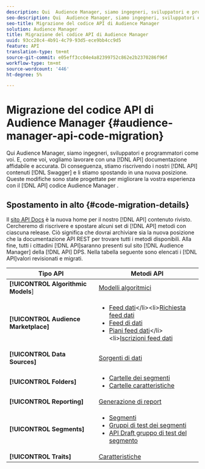```yaml
---
description: Qui  Audience Manager, siamo ingegneri, sviluppatori e programmatori come voi. E, come voi, vogliamo lavorare con una documentazione API affidabile e accurata. Di conseguenza, stiamo riscrivendo il contenuto API in Swagger e lo stiamo spostando in una nuova posizione. Queste modifiche sono state progettate per migliorare la vostra esperienza con il codice API Audience Manager .
seo-description: Qui  Audience Manager, siamo ingegneri, sviluppatori e programmatori come voi. E, come voi, vogliamo lavorare con una documentazione API affidabile e accurata. Di conseguenza, stiamo riscrivendo il contenuto API in Swagger e lo stiamo spostando in una nuova posizione. Queste modifiche sono state progettate per migliorare la vostra esperienza con il codice API Audience Manager .
seo-title: Migrazione del codice API di Audience Manager
solution: Audience Manager
title: Migrazione del codice API di Audience Manager
uuid: 93cc28c4-4b91-4c79-93d5-ece9bb4cc9d5
feature: API
translation-type: tm+mt
source-git-commit: e05eff3cc04e4a82399752c862e2b2370286f96f
workflow-type: tm+mt
source-wordcount: '446'
ht-degree: 5%

---
```



# Migrazione del codice API di Audience Manager {#audience-manager-api-code-migration}

Qui  Audience Manager, siamo ingegneri, sviluppatori e programmatori come voi. E, come voi, vogliamo lavorare con una [!DNL API] documentazione affidabile e accurata. Di conseguenza, stiamo riscrivendo i nostri [!DNL API] contenuti [!DNL Swagger] e li stiamo spostando in una nuova posizione. Queste modifiche sono state progettate per migliorare la vostra esperienza con il [!DNL API] codice Audience Manager .

## Spostamento in alto {#code-migration-details}

<!-- api-swagger-migration.xml -->

Il [sito API Docs](https://bank.demdex.com/portal/swagger/index.html) è la nuova home per il nostro [!DNL API] contenuto rivisto. Cercheremo di riscrivere e spostare alcuni set di [!DNL API] metodi con ciascuna release. Ciò significa che dovrai archiviare sia la nuova posizione che la documentazione API [](../api/rest-api-main/rest-api-main.md) REST per trovare tutti i metodi disponibili. Alla fine, tutti i cittadini [!DNL API]saranno presenti sul sito [!DNL Audience Manager] della [!DNL API] DPS. Nella tabella seguente sono elencati i [!DNL API]valori revisionati e migrati.

<!--

<table id="table_CD3C244CB02C48C898745FB982EC828C"> 
 <thead> 
  <tr> 
   <th colname="col1" class="entry"> API Type </th> 
   <th colname="col2" class="entry"> API Methods </th> 
  </tr> 
 </thead>
 <tbody>
 <tr> 
   <td colname="col1"> <p> <b>Algorithmic Models</b> </p> </td> 
   <td colname="col2"> <p> <a href="https://bank.demdex.com/portal/swagger/index.html#/Algorithmic_Models_API" format="https" scope="external"> Algorithmic Models</a> </p> </td> 
  </tr> 
  <tr> 
   <td colname="col1"> <p> <b>Audience Marketplace</b> </p> </td> 
   <td colname="col2"> <p> 
     <ul id="ul_4CFB3FAAC0B04E5AADD80E7D7FAF2722"> 
      <li id="li_50EE5F6B2278480E9FEA04AD51664F9D"> <a href="https://bank.demdex.com/portal/swagger/index.html#!/?f=Data_Feed_API" format="https" scope="external"> Data Feeds</a> </li> 
      <li id="li_5D372E3819014AB78C12048A9A2DC89F"> <a href="https://bank.demdex.com/portal/swagger/index.html#!/Data_Feed_Request_API/" format="https" scope="external"> Data Feed Request</a> </li> 
      <li id="li_0582688D08C346C68B81D86A5C46E053"> <a href="https://bank.demdex.com/portal/swagger/index.html#!/?f=Data_Feed_Finance_API" format="https" scope="external"> Data Feed Finance</a> </li> 
      <li id="li_C1C1CB42D6A74803B4672F6EE2D2D08C"> <a href="https://bank.demdex.com/portal/swagger/index.html#!/?f=Data_Feed_Plans_API" format="https" scope="external"> Data Feed Plans</a> </li> 
      <li id="li_D8F9D791D0824287B9D0B0585E3106AB"> <a href="https://bank.demdex.com/portal/swagger/index.html#!/Data_Feed_Subscription_API" format="https" scope="external"> Data Feed Subscriptions</a> </li> 
     </ul> </p> </td> 
  </tr> 
  <tr> 
   <td colname="col1"> <p> <b>Data Source</b> </p> </td> 
   <td colname="col2"> <p> <a href="https://bank.demdex.com/portal/swagger/index.html#!/Data_Source_API" format="https" scope="external"> Data Sources</a> </p> </td> 
  </tr> 
   <td colname="col1"> <p> <b>Derived Signals</b> </p> </td> 
   <td colname="col2"> <p> <a href="https://bank.demdex.com/portal/swagger/index.html#/Derived_Signals_API" format="https" scope="external"> Derived Signals</a> </p> </td> 
  </tr>   
  <tr> 
   <td colname="col1"> <p> <b>Folders</b> </p> </td> 
   <td colname="col2"> <p> 
     <ul id="ul_FD05673B372141F3B0EF2C79A338F744"> 
      <li id="li_5D16FCAF6F0E411694A1CFBE9571BDAC"> <a href="https://bank.demdex.com/portal/swagger/index.html#!/Segment_Folder_API" format="https" scope="external"> Segment Folders</a> </li> 
      <li id="li_5DC088C0F8CA4FC193248366C8400030"> <a href="https://bank.demdex.com/portal/swagger/index.html#!/Trait_Folder_API" scope="external" format="https"> Trait Folders</a> </li> 
     </ul> </p> </td> 
  </tr> 
  <tr> 
   <td colname="col1"> <p> <b>Reporting</b> </p> </td> 
   <td colname="col2"> <p> <a href="https://bank.demdex.com/portal/swagger/index.html#!/Reporting_API" format="https" scope="external"> Reporting</a> </p> </td> 
  </tr> 
  <tr> 
   <td colname="col1"> <p> <b>Segments</b> </p> </td> 
   <td colname="col2"> <p> 
     <ul id="ul_098B0655653D4846B70349A35A055C19"> 
      <li id="li_41A3003BF41147969BC88D4F12A5C1BB"> <a href="https://bank.demdex.com/portal/swagger/index.html#!/Segments_API" format="https" scope="external"> Segments</a> </li> 
      <li id="li_22A858D377634D88AE58BE2CE924169C"> <a href="https://bank.demdex.com/portal/swagger/index.html#!/Segment_Test_Group_API/" format="https" scope="external"> Segment Test Groups</a> </li> 
      <li id="li_2B505A1B43CF4B29A0336106C321E7FD"> <a href="https://bank.demdex.com/portal/swagger/index.html#!/Segment_Test_Group_Draft_API/" format="https" scope="external"> Segment Test Group Draft API</a> </li> 
     </ul> </p> </td> 
  </tr> 
  <tr> 
   <td colname="col1"> <p> <b>Traits</b> </p> </td> 
   <td colname="col2"> <p> <a href="https://bank.demdex.com/portal/swagger/index.html#!/Traits_API" format="https" scope="external"> Traits</a> </p> </td> 
  </tr>
 </tbody>
</table>

-->


| Tipo API | Metodi API |
---------|----------
| **[!UICONTROL Algorithmic Models**] | [Modelli algoritmici](https://bank.demdex.com/portal/swagger/index.html#/Algorithmic_Models_API) |
| **[!UICONTROL Audience Marketplace]** | <ul><li>[Feed dati](https://bank.demdex.com/portal/swagger/index.html#/Audience%20Marketplace%20Buyer%20API/get_available_data_feeds_)</li><li>[Richiesta feed dati](https://bank.demdex.com/portal/swagger/index.html#/Audience%20Marketplace%20Buyer%20API/post_available_data_feeds__dataSourceId__requests)</li><li>[Feed di dati](https://bank.demdex.com/portal/swagger/index.html#/Audience%20Marketplace%20Finance%20API/get_data_feeds_billing_report)</li><li>[Piani feed dati](https://bank.demdex.com/portal/swagger/index.html#/Audience%20Marketplace%20Seller%20API/get_data_feeds__dataSourceId__plans_)</li><li>[Iscrizioni feed dati](https://bank.demdex.com/portal/swagger/index.html#/Audience%20Marketplace%20Seller%20API/get_data_feeds__dataSourceId__subscriptions)</li></ul> |
| **[!UICONTROL Data Sources]** | [Sorgenti di dati ](https://bank.demdex.com/portal/swagger/index.html#/Data_Source_API) |
| **[!UICONTROL Folders]** | <ul><li>[Cartelle dei segmenti](https://bank.demdex.com/portal/swagger/index.html#/Segment_Folder_API)</li><li>[Cartelle caratteristiche](https://bank.demdex.com/portal/swagger/index.html#/Trait%20Folder%20API)</li></ul> |
| **[!UICONTROL Reporting]** | [Generazione di report](https://bank.demdex.com/portal/swagger/index.html#/Reporting%20API) |
| **[!UICONTROL Segments]** | <ul><li>[Segmenti ](https://bank.demdex.com/portal/swagger/index.html#/Segments%20API)</li><li>[Gruppi di test dei segmenti](https://bank.demdex.com/portal/swagger/index.html#/Segment%20Test%20Group%20API)</li><li>[API Draft gruppo di test del segmento](https://bank.demdex.com/portal/swagger/index.html#/Segment%20Test%20Group%20API/post_segment_test_groups_drafts)</li></ul> |
| **[!UICONTROL Traits]** | [Caratteristiche ](https://bank.demdex.com/portal/swagger/index.html#/Traits%20API) |